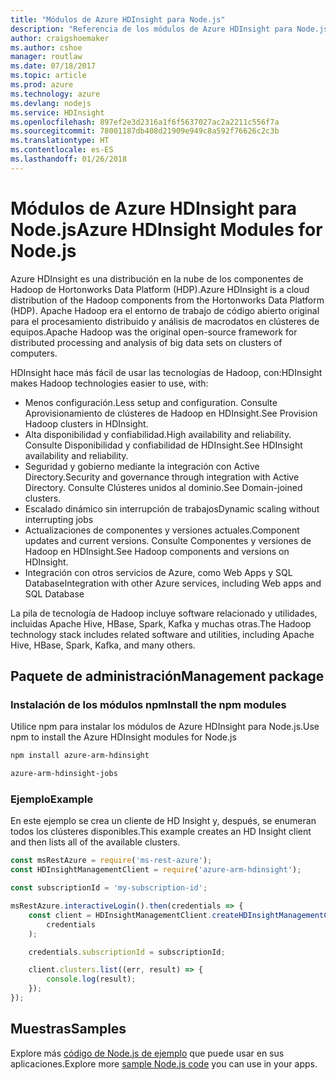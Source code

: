 ```yaml
---
title: "Módulos de Azure HDInsight para Node.js"
description: "Referencia de los módulos de Azure HDInsight para Node.js"
author: craigshoemaker
ms.author: cshoe
manager: routlaw
ms.date: 07/18/2017
ms.topic: article
ms.prod: azure
ms.technology: azure
ms.devlang: nodejs
ms.service: HDInsight
ms.openlocfilehash: 897ef2e3d2316a1f6f5637027ac2a2211c556f7a
ms.sourcegitcommit: 78001187db408d21909e949c8a592f76626c2c3b
ms.translationtype: HT
ms.contentlocale: es-ES
ms.lasthandoff: 01/26/2018
---
```

# <a name="azure-hdinsight-modules-for-nodejs"></a><span data-ttu-id="f6d43-103">Módulos de Azure HDInsight para Node.js</span><span class="sxs-lookup"><span data-stu-id="f6d43-103">Azure HDInsight Modules for Node.js</span></span>

<span data-ttu-id="f6d43-104">Azure HDInsight es una distribución en la nube de los componentes de Hadoop de Hortonworks Data Platform (HDP).</span><span class="sxs-lookup"><span data-stu-id="f6d43-104">Azure HDInsight is a cloud distribution of the Hadoop components from the Hortonworks Data Platform (HDP).</span></span> <span data-ttu-id="f6d43-105">Apache Hadoop era el entorno de trabajo de código abierto original para el procesamiento distribuido y análisis de macrodatos en clústeres de equipos.</span><span class="sxs-lookup"><span data-stu-id="f6d43-105">Apache Hadoop was the original open-source framework for distributed processing and analysis of big data sets on clusters of computers.</span></span>

<span data-ttu-id="f6d43-106">HDInsight hace más fácil de usar las tecnologías de Hadoop, con:</span><span class="sxs-lookup"><span data-stu-id="f6d43-106">HDInsight makes Hadoop technologies easier to use, with:</span></span>
- <span data-ttu-id="f6d43-107">Menos configuración.</span><span class="sxs-lookup"><span data-stu-id="f6d43-107">Less setup and configuration.</span></span> <span data-ttu-id="f6d43-108">Consulte Aprovisionamiento de clústeres de Hadoop en HDInsight.</span><span class="sxs-lookup"><span data-stu-id="f6d43-108">See Provision Hadoop clusters in HDInsight.</span></span>
- <span data-ttu-id="f6d43-109">Alta disponibilidad y confiabilidad.</span><span class="sxs-lookup"><span data-stu-id="f6d43-109">High availability and reliability.</span></span> <span data-ttu-id="f6d43-110">Consulte Disponibilidad y confiabilidad de HDInsight.</span><span class="sxs-lookup"><span data-stu-id="f6d43-110">See HDInsight availability and reliability.</span></span>
- <span data-ttu-id="f6d43-111">Seguridad y gobierno mediante la integración con Active Directory.</span><span class="sxs-lookup"><span data-stu-id="f6d43-111">Security and governance through integration with Active Directory.</span></span> <span data-ttu-id="f6d43-112">Consulte Clústeres unidos al dominio.</span><span class="sxs-lookup"><span data-stu-id="f6d43-112">See Domain-joined clusters.</span></span>
- <span data-ttu-id="f6d43-113">Escalado dinámico sin interrupción de trabajos</span><span class="sxs-lookup"><span data-stu-id="f6d43-113">Dynamic scaling without interrupting jobs</span></span>
- <span data-ttu-id="f6d43-114">Actualizaciones de componentes y versiones actuales.</span><span class="sxs-lookup"><span data-stu-id="f6d43-114">Component updates and current versions.</span></span> <span data-ttu-id="f6d43-115">Consulte Componentes y versiones de Hadoop en HDInsight.</span><span class="sxs-lookup"><span data-stu-id="f6d43-115">See Hadoop components and versions on HDInsight.</span></span>
- <span data-ttu-id="f6d43-116">Integración con otros servicios de Azure, como Web Apps y SQL Database</span><span class="sxs-lookup"><span data-stu-id="f6d43-116">Integration with other Azure services, including Web apps and SQL Database</span></span>

<span data-ttu-id="f6d43-117">La pila de tecnología de Hadoop incluye software relacionado y utilidades, incluidas Apache Hive, HBase, Spark, Kafka y muchas otras.</span><span class="sxs-lookup"><span data-stu-id="f6d43-117">The Hadoop technology stack includes related software and utilities, including Apache Hive, HBase, Spark, Kafka, and many others.</span></span> 

## <a name="management-package"></a><span data-ttu-id="f6d43-118">Paquete de administración</span><span class="sxs-lookup"><span data-stu-id="f6d43-118">Management package</span></span>

### <a name="install-the-npm-modules"></a><span data-ttu-id="f6d43-119">Instalación de los módulos npm</span><span class="sxs-lookup"><span data-stu-id="f6d43-119">Install the npm modules</span></span>

<span data-ttu-id="f6d43-120">Utilice npm para instalar los módulos de Azure HDInsight para Node.js.</span><span class="sxs-lookup"><span data-stu-id="f6d43-120">Use npm to install the Azure HDInsight modules for Node.js</span></span>

```bash
npm install azure-arm-hdinsight
```

```bash
azure-arm-hdinsight-jobs
```

### <a name="example"></a><span data-ttu-id="f6d43-121">Ejemplo</span><span class="sxs-lookup"><span data-stu-id="f6d43-121">Example</span></span> 

<span data-ttu-id="f6d43-122">En este ejemplo se crea un cliente de HD Insight y, después, se enumeran todos los clústeres disponibles.</span><span class="sxs-lookup"><span data-stu-id="f6d43-122">This example creates an HD Insight client and then lists all of the available clusters.</span></span> 

```javascript
const msRestAzure = require('ms-rest-azure');
const HDInsightManagementClient = require('azure-arm-hdinsight');

const subscriptionId = 'my-subscription-id';

msRestAzure.interactiveLogin().then(credentials => {
    const client = HDInsightManagementClient.createHDInsightManagementClient(
        credentials
    );

    credentials.subscriptionId = subscriptionId;

    client.clusters.list((err, result) => {
        console.log(result);
    });
});
```

## <a name="samples"></a><span data-ttu-id="f6d43-123">Muestras</span><span class="sxs-lookup"><span data-stu-id="f6d43-123">Samples</span></span>

<span data-ttu-id="f6d43-124">Explore más [código de Node.js de ejemplo](https://azure.microsoft.com/resources/samples/?platform=nodejs) que puede usar en sus aplicaciones.</span><span class="sxs-lookup"><span data-stu-id="f6d43-124">Explore more [sample Node.js code](https://azure.microsoft.com/resources/samples/?platform=nodejs) you can use in your apps.</span></span>

